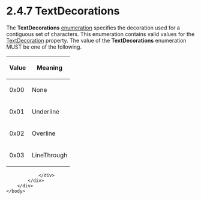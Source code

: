 <html dir="LTR" xmlns:mshelp="http://msdn.microsoft.com/mshelp" xmlns:ddue="http://ddue.schemas.microsoft.com/authoring/2003/5" xmlns:xlink="http://www.w3.org/1999/xlink" xmlns:tool="http://www.microsoft.com/tooltip">
    <head>
        <meta http-equiv="Content-Type" content="text/html; CHARSET=utf-8"></meta>
        <meta name="save" content="history"></meta>
        <title>2.4.7 TextDecorations</title>
        <xml>
            <mshelp:toctitle title="2.4.7 TextDecorations"></mshelp:toctitle>
            <mshelp:rltitle title="[MS-RPL]: TextDecorations"></mshelp:rltitle>
            <mshelp:keyword index="A" term="45c6e5cb-e26d-418c-bc61-8246e0d9874b"></mshelp:keyword>
            <mshelp:attr name="DCSext.ContentType" value="open specification"></mshelp:attr>
            <mshelp:attr name="AssetID" value="45c6e5cb-e26d-418c-bc61-8246e0d9874b"></mshelp:attr>
            <mshelp:attr name="TopicType" value="kbRef"></mshelp:attr>
            <mshelp:attr name="DCSext.Title" value="[MS-RPL]: TextDecorations" />
        </xml>
    </head>
    <body>
        <div id="header">
            <h1 class="heading">2.4.7 TextDecorations</h1>
        </div>
        <div id="mainSection">
            <div id="mainBody">
                <div id="allHistory" class="saveHistory"></div>
                <div id="sectionSection0" class="section" name="collapseableSection">
                    

<p>The <b>TextDecorations</b> <a href="75ae48f7-746b-4b41-919c-6699fa28b3ef.htm#gt_846463b5-421c-4d6b-8d82-79d44db666fa">enumeration</a> specifies the
decoration used for a contiguous set of characters. This enumeration contains
valid values for the <a href="50a661eb-b943-44c0-baec-413d90a54b38.htm">TextDecoration</a>
property. The value of the <b>TextDecorations</b> enumeration MUST be one of
the following.</p>

<table>
 <thead>
  <tr>
   <th>
   <p>Value</p>
   </th>
   <th>
   <p>Meaning</p>
   </th>
  </tr>
 </thead>
 <tr>
  <td>
  <p>0x00</p>
  </td>
  <td>
  <p>None</p>
  </td>
 </tr>
 <tr>
  <td>
  <p>0x01</p>
  </td>
  <td>
  <p>Underline</p>
  </td>
 </tr>
 <tr>
  <td>
  <p>0x02</p>
  </td>
  <td>
  <p>Overline</p>
  </td>
 </tr>
 <tr>
  <td>
  <p>0x03</p>
  </td>
  <td>
  <p>LineThrough</p>
  </td>
 </tr>
</table>

<p> </p>


                </div>
            </div>
        </div>
    </body>
</html>